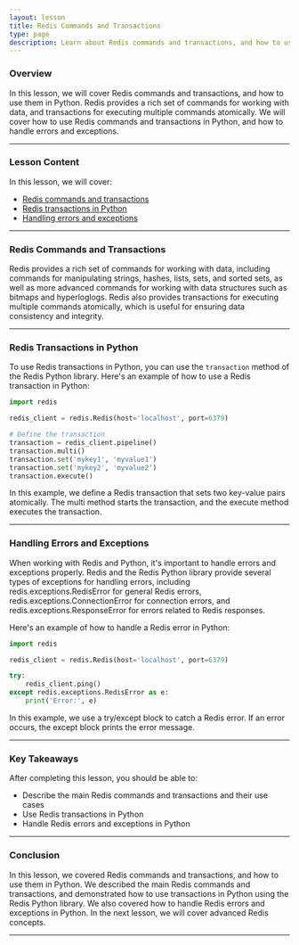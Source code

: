 ```yaml
---
layout: lesson
title: Redis Commands and Transactions
type: page
description: Learn about Redis commands and transactions, and how to use them in Python.
---
```


<!-- ![Cover photo of Redis commands and transactions](assets/redis-commands.jpg){:class="cover"} -->

### Overview

In this lesson, we will cover Redis commands and transactions, and how to use them in Python. Redis provides a rich set of commands for working with data, and transactions for executing multiple commands atomically. We will cover how to use Redis commands and transactions in Python, and how to handle errors and exceptions.

---

### Lesson Content

In this lesson, we will cover:

* [Redis commands and transactions](#redis-commands-and-transactions)
* [Redis transactions in Python](#redis-transactions-in-python)
* [Handling errors and exceptions](#handling-errors-and-exceptions)

---

### Redis Commands and Transactions

Redis provides a rich set of commands for working with data, including commands for manipulating strings, hashes, lists, sets, and sorted sets, as well as more advanced commands for working with data structures such as bitmaps and hyperloglogs. Redis also provides transactions for executing multiple commands atomically, which is useful for ensuring data consistency and integrity.

---

### Redis Transactions in Python

To use Redis transactions in Python, you can use the `transaction` method of the Redis Python library. Here's an example of how to use a Redis transaction in Python:

```python
import redis

redis_client = redis.Redis(host='localhost', port=6379)

# Define the transaction
transaction = redis_client.pipeline()
transaction.multi()
transaction.set('mykey1', 'myvalue1')
transaction.set('mykey2', 'myvalue2')
transaction.execute()
```

In this example, we define a Redis transaction that sets two key-value pairs atomically. The multi method starts the transaction, and the execute method executes the transaction.

---

### Handling Errors and Exceptions

When working with Redis and Python, it's important to handle errors and exceptions properly. Redis and the Redis Python library provide several types of exceptions for handling errors, including redis.exceptions.RedisError for general Redis errors, redis.exceptions.ConnectionError for connection errors, and redis.exceptions.ResponseError for errors related to Redis responses.

Here's an example of how to handle a Redis error in Python:

```python
import redis

redis_client = redis.Redis(host='localhost', port=6379)

try:
    redis_client.ping()
except redis.exceptions.RedisError as e:
    print('Error:', e)
```

In this example, we use a try/except block to catch a Redis error. If an error occurs, the except block prints the error message.

---

### Key Takeaways

After completing this lesson, you should be able to:

* Describe the main Redis commands and transactions and their use cases
* Use Redis transactions in Python
* Handle Redis errors and exceptions in Python

---

### Conclusion

In this lesson, we covered Redis commands and transactions, and how to use them in Python. We described the main Redis commands and transactions, and demonstrated how to use transactions in Python using the Redis Python library. We also covered how to handle Redis errors and exceptions in Python. In the next lesson, we will cover advanced Redis concepts.

---
